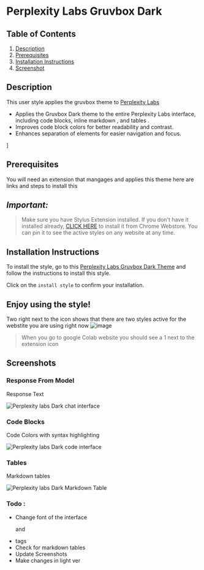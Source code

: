 # Perplexity Labs Gruvbox Dark


## Table of Contents
1. [Description](#description)
 2. [Prerequisites](#Pre)
3. [Installation Instructions](#installation-instructions)
4. [Screenshot](#screenshot)





## Description <a name="description"></a>

This user style applies the  gruvbox theme to  [Perplexity Labs](https://labs.perplexity.ai/) 

- Applies the Gruvbox Dark theme to the entire Perplexity Labs interface, including code blocks, inline markdown , and tables .
- Improves code block colors for better readability and contrast.
 - Enhances separation of elements for easier navigation and focus.

]






## Prerequisites <a name="Pre"></a>
You will need an extension that mangages and applies this theme 
here are links and steps to install this 

## _Important:_

>  Make sure you have Stylus Extension installed. If you don't have it installed already, [CLICK HERE](https://chrome.google.com/webstore/detail/stylus/clngdbkpkpeebahjckkjfobafhncgmne) to install it from Chrome Webstore. You can pin it to see the active styles on any website at any time.






## Installation Instructions <a name="installation-instructions"></a>



To install the style, go to this [Perplexity Labs Gruvbox Dark Theme](https://userstyles.world/style/14924/perplexity-labs-gruvbox-dark-theme) and follow the instructions to install this style. 



Click on the `install style` to confirm your installation.

Enjoy using the style!
------------------------------

Two right next to the icon shows that there are two styles active for the webstite you are using right now
![image](https://github.com/bilalazh/Google-Chivo-Font-On-every-website-/assets/139261053/a0c78478-203e-48fe-a1e2-98ff0aa8fff0)

>When  you go to google Colab website you should see a 1 next to the extension icon 


## Screenshots<a name="screenshot"></a>



### Response From Model 

Response Text 


![Perplexity labs Dark chat interface](https://github.com/bilalazh/Labs-Perplexity-GruvboxDark/assets/139261053/aec6c1ad-cc56-4581-b668-e158752da7d1)





### Code Blocks
Code Colors with syntax highlighting 

![Perplexity labs Dark code interface ](https://github.com/bilalazh/Labs-Perplexity-GruvboxDark/assets/139261053/5cce6c31-ae87-4259-b609-a35b0b9366de)



### Tables 

Markdown tables 


![Perplexity labs Dark Markdown Table ](https://github.com/bilalazh/Labs-Perplexity-GruvboxDark/assets/139261053/b7c1524c-733b-44f8-a19a-0cd28dd62bab)



### Todo : 
- Change font of the interface <p>  and <li> tags
- Check for markdown tables 
- Update Screenshots 
- Make changes in light ver 

